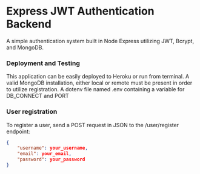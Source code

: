 # Express JWT Authentication Backend
A simple authentication system built in Node Express utilizing JWT, Bcrypt, and MongoDB.

### Deployment and Testing
This application can be easily deployed to Heroku or run from terminal. A valid MongoDB installation, either local or remote must be present in order to utilize registration. A dotenv file named .env containing a variable for DB_CONNECT and PORT

### User registration
To register a user, send a POST request in JSON to the /user/register endpoint:
```JSON
{
    "username": your_username,
    "email": your_email,
    "password": your_password
}
```
